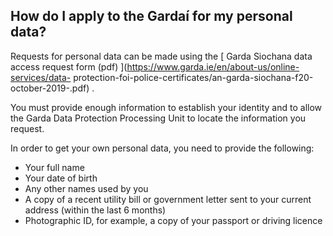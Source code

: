##  How do I apply to the Gardaí for my personal data?

Requests for personal data can be made using the [ Garda Siochana data access
request form (pdf) ](https://www.garda.ie/en/about-us/online-services/data-
protection-foi-police-certificates/an-garda-siochana-f20-october-2019-.pdf) .

You must provide enough information to establish your identity and to allow
the Garda Data Protection Processing Unit to locate the information you
request.

In order to get your own personal data, you need to provide the following:

  * Your full name 
  * Your date of birth 
  * Any other names used by you 
  * A copy of a recent utility bill or government letter sent to your current address (within the last 6 months) 
  * Photographic ID, for example, a copy of your passport or driving licence 
